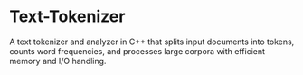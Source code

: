 # Text-Tokenizer
A text tokenizer and analyzer in C++ that splits input documents into tokens, counts word frequencies, and processes large corpora with efficient memory and I/O handling.
